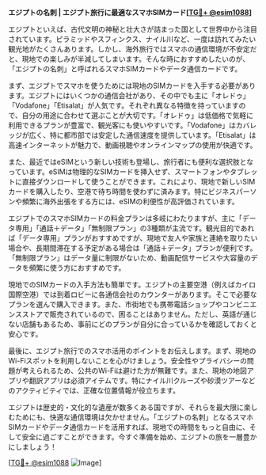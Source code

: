 **エジプトの名刺 | エジプト旅行に最適なスマホSIMカード[[TG💪+ @esim1088](https://t.me/s/esim1088)]**

エジプトといえば、古代文明の神秘と壮大さが詰まった国として世界中から注目されています。ピラミッドやスフィンクス、ナイル川など、一度は訪れてみたい観光地がたくさんあります。しかし、海外旅行ではスマホの通信環境が不安定だと、現地での楽しみが半減してしまいます。そんな時におすすめしたいのが、「エジプトの名刺」と呼ばれるスマホSIMカードやデータ通信カードです。

まず、エジプトでスマホを使うためには現地のSIMカードを入手する必要があります。エジプトにはいくつかの通信会社があり、その中でも主に「オレドゥ」「Vodafone」「Etisalat」が人気です。それぞれ異なる特徴を持っていますので、自分の用途に合わせて選ぶことが大切です。「オレドゥ」は低価格で気軽に利用できるプランが豊富で、観光客にも使いやすいです。「Vodafone」はカバレッジが広く、特に都市部では安定した通信速度を提供しています。「Etisalat」は高速インターネットが魅力で、動画視聴やオンラインマップの使用が快適です。

また、最近ではeSIMという新しい技術も登場し、旅行者にも便利な選択肢となっています。eSIMは物理的なSIMカードを挿入せず、スマートフォンやタブレットに直接ダウンロードして使うことができます。これにより、現地で新しいSIMカードを購入したり、空港で待ち時間を使わずに済みます。特にビジネスパーソンや頻繁に海外出張をする方には、eSIMの利便性が高評価されています。

エジプトでのスマホSIMカードの料金プランは多岐にわたりますが、主に「データ専用」「通話＋データ」「無制限プラン」の3種類が主流です。観光目的であれば「データ専用」プランがおすすめですが、現地で友人や家族と連絡を取りたい場合や、長期間滞在する予定がある場合は「通話＋データ」プランが便利です。「無制限プラン」はデータ量に制限がないため、動画配信サービスや大容量のデータを頻繁に使う方におすすめです。

現地でのSIMカードの入手方法も簡単です。エジプトの主要空港（例えばカイロ国際空港）では到着ロビーに各通信会社のカウンターがあります。そこで必要なプランを選んで購入できます。また、市街地でも携帯電話ショップやコンビニエンスストアで販売されているので、困ることはありません。ただし、英語が通じない店舗もあるため、事前にどのプランが自分に合っているかを確認しておくと安心です。

最後に、エジプト旅行でのスマホ活用のポイントをお伝えします。まず、現地のWi-Fiスポットを利用しないことを心がけましょう。安全性やプライバシーの問題が考えられるため、公共のWi-Fiは避けた方が無難です。また、現地の地図アプリや翻訳アプリは必須アイテムです。特にナイル川クルーズや砂漠ツアーなどのアクティビティでは、正確な位置情報が役立ちます。

エジプトは歴史的・文化的な遺産が数多くある国ですが、それらを最大限に楽しむためにも、快適な通信環境は欠かせません。「エジプトの名刺」となるスマホSIMカードやデータ通信カードを活用すれば、現地での時間をもっと自由に、そして安全に過ごすことができます。今すぐ準備を始め、エジプトの旅を一層豊かにしましょう！

[[TG💪+ @esim1088](https://t.me/s/esim1088) ![Image](https://i.postimg.cc/Y0z9fWf4/image.png)]